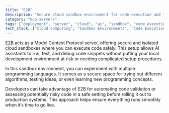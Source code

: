 ```yaml
---
title: "E2B"
description: "Secure cloud sandbox environment for code execution and testing"
category: "mcp-servers"
tags: ["deployment", "server", "cloud", "ai", "sandbox", "code execution", "isolated environments"]
tech_stack: ["Cloud Computing", "Sandbox Environments", "Code Execution", "Security", "Development Tools", "Multi-language Support"]
---
```


E2B acts as a Model Context Protocol server, offering secure and isolated cloud sandboxes where you can execute code safely. This setup allows AI assistants to run, test, and debug code snippets without putting your local development environment at risk or needing complicated setup procedures.

In this sandbox environment, you can experiment with multiple programming languages. It serves as a secure space for trying out different algorithms, testing ideas, or even learning new programming concepts.

Developers can take advantage of E2B for automating code validation or assessing potentially risky code in a safe setting before rolling it out to production systems. This approach helps ensure everything runs smoothly when it’s time to go live.